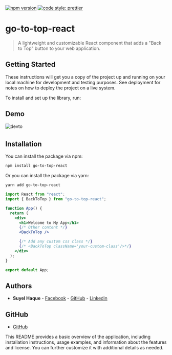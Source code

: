 [![npm version](https://badge.fury.io/js/angular2-expandable-list.svg)](https://badge.fury.io/js/angular2-expandable-list)
[![code style: prettier](https://img.shields.io/badge/code_style-prettier-ff69b4.svg?style=flat-square)](https://github.com/prettier/prettier)

# go-to-top-react

> A lightweight and customizable React component that adds a "Back to Top" button to your web application.

## Getting Started

These instructions will get you a copy of the project up and running on your local machine for development and testing purposes. See deployment for notes on how to deploy the project on a live system.

To install and set up the library, run:

## Demo

<img src=https://i.ibb.co/7nK00Vy/ezgif-4-4c2eb5555b.gif alt=devto style="margin-bottom: 5px;" />

## Installation

You can install the package via npm:

```bash
npm install go-to-top-react
```

Or you can install the package via yarn:

```bash
yarn add go-to-top-react
```

```jsx
import React from "react";
import { BackToTop } from "go-to-top-react";

function App() {
  return (
    <div>
      <h1>Welcome to My App</h1>
      {/* Other content */}
      <BackToTop />

      {/* Add any custom css class */}
      {/* <BackToTop className='your-custom-class'/>*/}
    </div>
  );
}

export default App;
```

## Authors

- **Suyel Haque** - [Facebook](https://www.facebook.com/slsuyel2) - [GitHub](https://github.com/slsuyel) - [Linkedin](https://www.linkedin.com/in/slsuyel)

## GitHub

- [GitHub](https://github.com/slsuyel/back-to-top)

This README provides a basic overview of the application, including installation instructions, usage examples, and information about the features and license. You can further customize it with additional details as needed.
